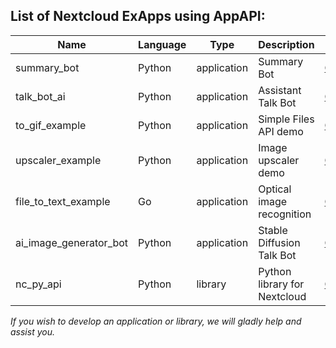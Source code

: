 ## List of Nextcloud ExApps using AppAPI:

| Name                   | Language | Type        | Description                  | Link                                                             |
|------------------------|----------|-------------|------------------------------|------------------------------------------------------------------|
| summary_bot            | Python   | application | Summary Bot                  | [GitHub](https://github.com/nextcloud/summary_bot)               |
| talk_bot_ai            | Python   | application | Assistant Talk Bot           | [GitHub](https://github.com/cloud-py-api/talk_bot_ai)            |	
| to_gif_example         | Python   | application | Simple Files API demo        | [GitHub](https://github.com/cloud-py-api/to_gif_example)         |
| upscaler_example       | Python   | application | Image upscaler demo          | [GitHub](https://github.com/cloud-py-api/upscaler_example)       |
| file_to_text_example   | Go       | application | Optical image recognition    | [GitHub](https://github.com/cloud-py-api/file_to_text_example)   |
| ai_image_generator_bot | Python   | application | Stable Diffusion Talk Bot    | [GitHub](https://github.com/cloud-py-api/ai_image_generator_bot) |
| nc_py_api              | Python   | library     | Python library for Nextcloud | [GitHub](https://github.com/cloud-py-api/nc_py_api)              |


_If you wish to develop an application or library, we will gladly help and assist you._
